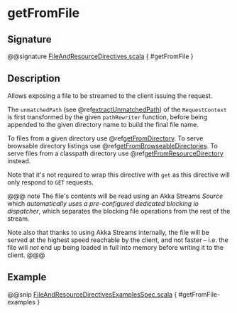 # getFromFile

## Signature

@@signature [FileAndResourceDirectives.scala](../../../../../../../../../akka-http/src/main/scala/akka/http/scaladsl/server/directives/FileAndResourceDirectives.scala) { #getFromFile }

## Description

Allows exposing a file to be streamed to the client issuing the request.

The `unmatchedPath` (see @ref[extractUnmatchedPath](../basic-directives/extractUnmatchedPath.md)) of the `RequestContext` is first transformed by
the given `pathRewriter` function, before being appended to the given directory name to build the final file name.

To files from a given directory use @ref[getFromDirectory](getFromDirectory.md).
To serve browsable directory listings use @ref[getFromBrowseableDirectories](getFromBrowseableDirectories.md).
To serve files from a classpath directory use @ref[getFromResourceDirectory](getFromResourceDirectory.md) instead.

Note that it's not required to wrap this directive with `get` as this directive will only respond to `GET` requests.

@@@ note
The file's contents will be read using an Akka Streams *Source* which *automatically uses
a pre-configured dedicated blocking io dispatcher*, which separates the blocking file operations from the rest of the stream.

Note also that thanks to using Akka Streams internally, the file will be served at the highest speed reachable by
the client, and not faster – i.e. the file will *not* end up being loaded in full into memory before writing it to
the client.
@@@

## Example

@@snip [FileAndResourceDirectivesExamplesSpec.scala](../../../../../../../test/scala/docs/http/scaladsl/server/directives/FileAndResourceDirectivesExamplesSpec.scala) { #getFromFile-examples }
